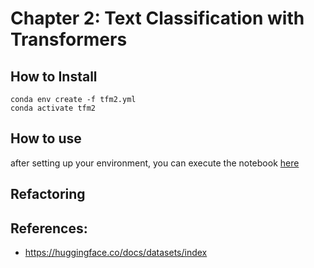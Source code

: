 # Chapter 2: Text Classification with Transformers

## How to Install
`conda env create -f tfm2.yml`  
`conda activate tfm2`

## How to use
after setting up your environment, you can execute the notebook [here](notebooks/nlpt_02_text_classification.ipynb)

## Refactoring


## References:
* https://huggingface.co/docs/datasets/index